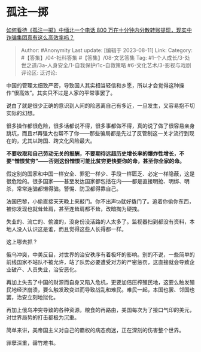 # 孤注一掷
[如何看待《孤注一掷》中缅北一个电话 800 万在十分钟内分散转账提现，现实中诈骗集团真有这么高效率吗？](https://www.zhihu.com/question/616192263/answer/3159827113)

> Author: #Anonymity
> Last update: [编辑于 2023-08-11]
> Link:
> Category:  #【答集】/04-社科答集 #【答集】/08-文艺答集
> Tag: #1-个人成长/3-处世之道/3a-人身安全/1-自我保护/1c-自救策略 #6-文化艺术/3-影视与戏剧 
> 评论区:
> 泛讨论:

中国的管理太细致严密，导致国人其实相当轻信和乡愿，所以才会觉得这种操作“很高效”。其实只不过是人家的平常事罢了。

说白了就是很少正确的意识到人间的险恶离自己有多近，一旦发生，又容易抱不切实际的幻想。

很多操作都很危险，很多话都说不得，很多事都做不得，真的说了做了很容易亲身跳坑，而且zf再强大也帮不了你——那些骗局都是先过了反管制这一关才流行到现在的，尤其以跨国、跨文化风险最大。

**不要收取和自己劳动无关的报酬，不要期待远超历史增长率的爆炸性增长，不要“憎恨贫穷”——否则这份憎恨可能比贫穷更快要你的命，甚至你全家的命。**

假定别的国家和中国一样安全、罪犯一样少、手段一样匮乏、必定一样隐蔽，这是很危险的。很多国家——甚至发达国家都包括在内——都是直接明抢、明绑、明杀，常常连骗都懒得骗。警惕、防卫都得靠自己。

法国巴黎，小偷直接天天晚上来敲门。你不出声ta就好撬门了。追着你偷你东西，被你发现也就耸耸肩，甚至连耸肩都不耸，改暗掏为硬拽。

失业的、流亡的、偷渡的，没身份没活路的人太多了。监视器扫到都没有资料，本地人没人认识这是谁，而且觉得这些人长得都一样。

这上哪去抓？

俄乌冲突，中美反目，对世界的治安秩序有着极坏的影响。别的不说，一些简单的前线国家不站队不被允许，站了队势必要遭受对方的严密惩罚，这直接就会导致企业破产、人员失业，治安恶化。

再加上失去了中国的财源而自身又陷入危机，更要加倍压榨殖民地，这要么触发殖民地经济崩溃，要么触发政变进而导致战乱和难民。难民一起，本国也罢、邻国也罢，治安立刻地狱化。

再加上俄乌冲突导致的各种资源，粮食的再路由，美国每次为了接口气印的美元，对世界局势的打击都极为沉重。

简单来讲，美帝国主义对自己的霸权的病态痴迷，正在深刻的伤害整个世界。

罪孽深重，罄竹难书。
